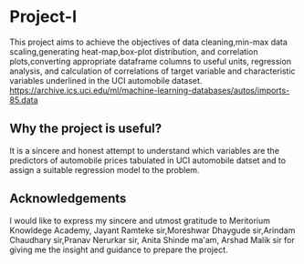 
# Project-I

This project aims to achieve the objectives of data cleaning,min-max data scaling,generating heat-map,box-plot distribution, and correlation plots,converting appropriate dataframe columns to useful units, regression analysis, and calculation of correlations of target variable and characteristic variables underlined in the UCI automobile dataset.
https://archive.ics.uci.edu/ml/machine-learning-databases/autos/imports-85.data


## Why the project is useful?
It is a sincere and honest attempt to understand which variables are the predictors of automobile prices tabulated in UCI automobile datset and to assign a suitable regression model to the problem.
## Acknowledgements

 I would like to express my sincere and utmost gratitude to Meritorium Knowldege Academy, Jayant Ramteke sir,Moreshwar Dhaygude sir,Arindam Chaudhary sir,Pranav Nerurkar sir, Anita Shinde ma'am, Arshad Malik sir for giving me the insight and guidance to prepare the project.
